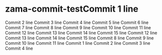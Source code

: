 # zama-commit-testCommit 1 line
Commit 2 line
Commit 3 line
Commit 4 line
Commit 5 line
Commit 6 line
Commit 7 line
Commit 8 line
Commit 9 line
Commit 10 line
Commit 11 line
Commit 12 line
Commit 13 line
Commit 14 line
Commit 15 line
Commit 12 line
Commit 13 line
Commit 14 line
Commit 15 line
Commit 8 line
Commit 9 line
Commit 10 line
Commit 11 line
Commit 1 line
Commit 2 line
Commit 3 line
Commit 4 line
